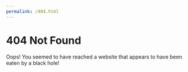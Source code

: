 ```yaml
---
permalink: /404.html
---
```


# 404 Not Found

Oops! You seemed to have reached a website that appears to have been eaten by a black hole!  
